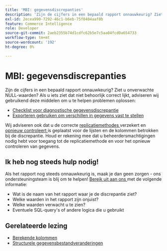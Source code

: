 ```yaml
---
title: 'MBI: gegevensdiscrepanties'
description: 'Zijn de cijfers in een bepaald rapport onnauwkeurig? Ziet u onverwachte NULL-waarden? Als u iets ziet dat niet behoorlijk correct lijkt, adviseren wij gebruikend deze middelen om u te helpen problemen oplossen:'
exl-id: 2ecea990-7292-46c1-b6eb-75f0404aaf0b
feature: Commerce Intelligence
role: Developer
source-git-commit: 2aeb2355b74d1cdfc62b5e7c5aa04fcd0a654733
workflow-type: tm+mt
source-wordcount: '192'
ht-degree: 0%

---
```


# MBI: gegevensdiscrepanties

Zijn de cijfers in een bepaald rapport onnauwkeurig? Ziet u onverwachte NULL-waarden? Als u iets ziet dat niet behoorlijk correct lijkt, adviseren wij gebruikend deze middelen om u te helpen problemen oplossen:

* [Checklist voor diagnostische gegevensdiscrepantie](/help/troubleshooting/miscellaneous/diagnosing-a-data-discrepancy.md)
* [Exporteren gebruiken om verschillen in gegevens vast te stellen](/help/troubleshooting/miscellaneous/using-data-exports-to-pinpoint-discrepancies.md)

Wij adviseren ook dat u de correcte [ replicatiemethodes ](https://experienceleague.adobe.com/en/docs/commerce-business-intelligence/mbi/analyze/warehouse-manager/cfg-replication-methods) verzekert en [ opnieuw controleert ](https://experienceleague.adobe.com/en/docs/commerce-business-intelligence/mbi/analyze/warehouse-manager/cfg-data-rechecks) is geplaatst voor de lijsten en de kolommen betrokken bij de discrepantie. Houd er rekening mee dat u beheerdersmachtigingen nodig hebt voor toegang tot de replicatiemethode en voor het opnieuw controleren van gegevens.

## Ik heb nog steeds hulp nodig!

Als het rapport nog steeds onnauwkeurig is, maak je dan geen zorgen - ons ondersteuningsteam is blij om te helpen! [ Bereik uit aan ons ](/help/help-center-guide/help-center/magento-help-center-user-guide.md#submit-ticket) met de volgende informatie:

* Wat is de naam van het rapport waar je de discrepantie ziet?
* Welke waarden in het rapport zijn onjuist?
* Welke waarden verwacht u te zien?
* Eventuele SQL-query&#39;s of andere logica die u gebruikt

## Gerelateerde lezing

* [Berekende kolommen](/help/how-to/general/mbi-creating-and-editing-advanced-calculated-columns.md)
* [ Structurele gegevensbestandveranderingen ](https://experienceleague.adobe.com/docs/commerce-business-intelligence/mbi/analyze/connecting/data-migration-services.html)
